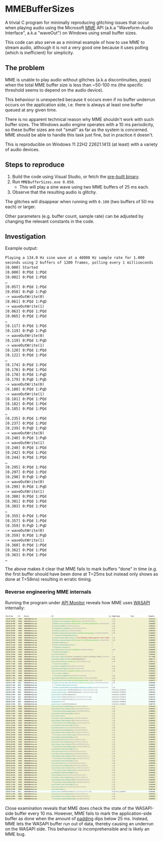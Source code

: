 # MMEBufferSizes

A trivial C program for minimally reproducing glitching issues that occur when
playing audio using the Microsoft [MME][] API (a.k.a "Waveform-Audio Interface",
a.k.a "waveOut") on Windows using small buffer sizes.

This code can also serve as a minimal example of how to use MME to stream audio,
although it is not a very good one because it uses polling (which is
inefficient) for simplicity.

## The problem

MME is unable to play audio without glitches (a.k.a discontinuities, pops) when
the total MME buffer size is less than ~50-100 ms (the specific threshold seems
to depend on the audio device).

This behaviour is unexpected because it occurs even if no buffer underrun occurs
on the application side, i.e. there is always at least one buffer queued at any
given time.

There is no apparent technical reason why MME shouldn't work with such buffer
sizes. The Windows audio engine operates with a 10 ms periodicity, so these
buffer sizes are not "small" as far as the system is concerned. MME should be
able to handle this task just fine, but in practice it doesn't.

This is reproducible on Windows 11 22H2 22621.1413 (at least) with a variety of
audio devices.

## Steps to reproduce

1. Build the code using Visual Studio, or fetch the [pre-built binary][].
2. Run `MMEBufferSizes.exe 0.050`.
   - This will play a sine wave using two MME buffers of 25 ms each.
3. Observe that the resulting audio is glitchy.

The glitches will disappear when running with `0.100` (two buffers of 50 ms
each) or larger.

Other parameters (e.g. buffer count, sample rate) can be adjusted by changing
the relevant constants in the code.

## Investigation

Example output:

```
Playing a 134.0 Hz sine wave at a 48000 Hz sample rate for 1.000 seconds using 2 buffers of 1200 frames, polling every 1 milliseconds
[0.000] Started
[0.000] 0:PQd 1:PQd
[0.002] 0:PQd 1:PQd
…
[0.057] 0:PQd 1:PQd
[0.058] 0:PqD 1:PqD
-> waveOutWrite(0)
[0.061] 0:PQd 1:PqD
-> waveOutWrite(1)
[0.063] 0:PQd 1:PQd
[0.065] 0:PQd 1:PQd
…
[0.117] 0:PQd 1:PQd
[0.119] 0:PqD 1:PqD
-> waveOutWrite(0)
[0.119] 0:PQd 1:PqD
-> waveOutWrite(1)
[0.120] 0:PQd 1:PQd
[0.122] 0:PQd 1:PQd
…
[0.174] 0:PQd 1:PQd
[0.176] 0:PQd 1:PQd
[0.178] 0:PQd 1:PqD
[0.179] 0:PqD 1:PqD
-> waveOutWrite(0)
[0.180] 0:PQd 1:PqD
-> waveOutWrite(1)
[0.181] 0:PQd 1:PQd
[0.182] 0:PQd 1:PQd
[0.185] 0:PQd 1:PQd
…
[0.235] 0:PQd 1:PQd
[0.237] 0:PQd 1:PQd
[0.239] 0:PqD 1:PqD
-> waveOutWrite(0)
[0.240] 0:PQd 1:PqD
-> waveOutWrite(1)
[0.240] 0:PQd 1:PQd
[0.242] 0:PQd 1:PQd
[0.244] 0:PQd 1:PQd
…
[0.295] 0:PQd 1:PQd
[0.297] 0:PQd 1:PQd
[0.298] 0:PqD 1:PqD
-> waveOutWrite(0)
[0.299] 0:PQd 1:PqD
-> waveOutWrite(1)
[0.300] 0:PQd 1:PQd
[0.301] 0:PQd 1:PQd
[0.303] 0:PQd 1:PQd
…
[0.355] 0:PQd 1:PQd
[0.357] 0:PQd 1:PQd
[0.359] 0:PqD 1:PqD
-> waveOutWrite(0)
[0.359] 0:PQd 1:PqD
-> waveOutWrite(1)
[0.360] 0:PQd 1:PQd
[0.362] 0:PQd 1:PQd
[0.363] 0:PQd 1:PQd
…
```

The above makes it clear that MME fails to mark buffers "done" in time (e.g.
the first buffer should have been done at T=25ms but instead only shows as done
at T=58ms) resulting in erratic timing.

### Reverse engineering MME internals

Running the program under [API Monitor][] reveals how MME uses [WASAPI][]
internally:

![](apimonitor.png)

Close examination reveals that MME does check the state of the WASAPI-side
buffer every 10 ms. However, MME fails to mark the application-side buffer as
done when the amount of [padding] dips below 25 ms. Instead, MME lets the WASAPI
buffer run out of data, thereby causing an underrun on the WASAPI side. This
behaviour is incomprehensible and is likely an MME bug.

[MME]: https://learn.microsoft.com/en-us/windows/win32/multimedia/waveform-audio-interface*
[pre-built binary]: https://github.com/dechamps/MMEBufferSizes/releases
[API Monitor]: http://www.rohitab.com/apimonitor
[WASAPI]: https://learn.microsoft.com/en-us/windows/win32/coreaudio/wasapi
[padding]: https://learn.microsoft.com/en-us/windows/win32/api/audioclient/nf-audioclient-iaudioclient-getcurrentpadding
